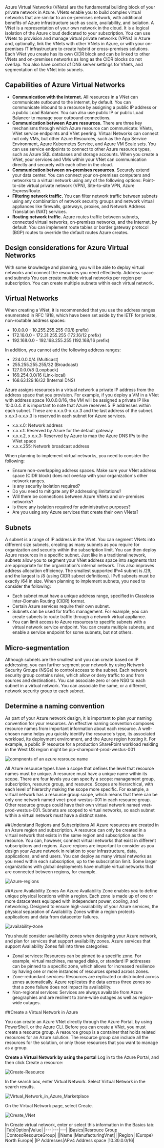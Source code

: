 Azure Virtual Networks (VNets) are the fundamental building block of your private network in Azure. VNets enable you to build complex virtual networks that are similar to an on-premises network, with additional benefits of Azure infrastructure such as scale, availability, and isolation. A VNet is a representation of your own network in the cloud. It is a logical isolation of the Azure cloud dedicated to your subscription. You can use VNets to provision and manage virtual private networks (VPNs) in Azure and, optionally, link the VNets with other VNets in Azure, or with your on-premises IT infrastructure to create hybrid or cross-premises solutions. Each VNet you create has its own CIDR block and can be linked to other VNets and on-premises networks as long as the CIDR blocks do not overlap. You also have control of DNS server settings for VNets, and segmentation of the VNet into subnets.

## Capabilities of Azure Virtual Networks

- **Communication with the internet.** All resources in a VNet can communicate outbound to the internet, by default. You can communicate inbound to a resource by assigning a public IP address or a public Load Balancer. You can also use public IP or public Load Balancer to manage your outbound connections.
- **Communication between Azure resources.** There are three key mechanisms through which Azure resource can communicate: VNets, VNet service endpoints and VNet peering. Virtual Networks can connect not only VMs, but other Azure Resources, such as the App Service Environment, Azure Kubernetes Service, and Azure VM Scale sets. You can use service endpoints to connect to other Azure resource types, such as Azure SQL databases and storage accounts. When you create a VNet, your services and VMs within your VNet can communication directly and securely with each other in the cloud.
- **Communication between on-premises resources.** Securely extend your data center. You can connect your on-premises computers and networks to a virtual network using any of the following options: Point-to-site virtual private network (VPN), Site-to-site VPN, Azure ExpressRoute. 
- **Filtering network traffic.** You can filter network traffic between subnets using any combination of network security groups and network virtual appliances like firewalls, gateways, proxies, and Network Address Translation (NAT) services.
- **Routing network traffic.** Azure routes traffic between subnets, connected virtual networks, on-premises networks, and the Internet, by default. You can implement route tables or border gateway protocol (BGP) routes to override the default routes Azure creates.

## Design considerations for Azure Virtual Networks

With some knowledge and planning, you will be able to deploy virtual networks and connect the resources you need effectively.
Address space and subnets
You can create multiple virtual networks per region per subscription. You can create multiple subnets within each virtual network.

## Virtual Networks

When creating a VNet, it is recommended that you use the address ranges enumerated in RFC 1918, which have been set aside by the IETF for private, non-routable address spaces: 
- 10.0.0.0 - 10.255.255.255 (10/8 prefix)
- 172.16.0.0 - 172.31.255.255 (172.16/12 prefix)
- 192.168.0.0 - 192.168.255.255 (192.168/16 prefix)

In addition, you cannot add the following address ranges:
-	224.0.0.0/4 (Multicast)
-	255.255.255.255/32 (Broadcast)
-	127.0.0.0/8 (Loopback)
-	169.254.0.0/16 (Link-local)
-	168.63.129.16/32 (Internal DNS)

Azure assigns resources in a virtual network a private IP address from the address space that you provision. For example, if you deploy a VM in a VNet with address space 10.0.0.0/16, the VM will be assigned a private IP like 10.0.0.4. it is important to note that Azure reserves 5 IP addresses within each subnet. These are x.x.x.0-x.x.x.3 and the last address of the subnet. x.x.x.1-x.x.x.3 is reserved in each subnet for Azure services.
-	x.x.x.0: Network address
-	x.x.x.1: Reserved by Azure for the default gateway
-	x.x.x.2, x.x.x.3: Reserved by Azure to map the Azure DNS IPs to the VNet space
-	x.x.x.255: Network broadcast address

When planning to implement virtual networks, you need to consider the following: 
-	Ensure non-overlapping address spaces. Make sure your VNet address space (CIDR block) does not overlap with your organization's other network ranges.
-	Is any security isolation required?
-	Do you need to mitigate any IP addressing limitations?
-	Will there be connections between Azure VNets and on-premises networks?
-	Is there any isolation required for administrative purposes?
-	Are you using any Azure services that create their own VNets?

## Subnets

A subnet is a range of IP address in the VNet. You can segment VNets into different size subnets, creating as many subnets as you require for organization and security within the subscription limit. You can then deploy Azure resources in a specific subnet. Just like in a traditional network, subnets allow you to segment your VNet address space into segments that are appropriate for the organization's internal network. This also improves address allocation efficiency. The smallest supported IPv4 subnet is /29, and the largest is /8 (using CIDR subnet definitions). IPv6 subnets must be exactly /64 in size. When planning to implement subnets, you need to consider the following:
-	Each subnet must have a unique address range, specified in Classless Inter-Domain Routing (CIDR) format.
-	Certain Azure services require their own subnet.
-	Subnets can be used for traffic management. For example, you can create subnets to route traffic through a network virtual appliance.
-	You can limit access to Azure resources to specific subnets with a virtual network service endpoint. You can create multiple subnets, and enable a service endpoint for some subnets, but not others.  
## Micro-segmentation

Although subnets are the smallest unit you can create based on IP addressing, you can further segment your network by using Network Security Groups (NSGs) to control access to the subnet. Each network security group contains rules, which allow or deny traffic to and from sources and destinations.
You can associate zero or one NSG to each subnet in a virtual network. You can associate the same, or a different, network security group to each subnet. 

## Determine a naming convention

As part of your Azure network design, it is important to plan your naming convention for your resources. An effective naming convention composes resource names from important information about each resource. A well-chosen name helps you quickly identify the resource's type, its associated workload, its deployment environment, and the Azure region hosting it. For example, a public IP resource for a production SharePoint workload residing in the West US region might be pip-sharepoint-prod-westus-001

![compnents of an azure resrouce name](../media/components-of-an-azure-resource-name.png)

All Azure resource types have a scope that defines the level that resource names must be unique. A resource must have a unique name within its scope. There are four levels you can specify a scope: management group, subscription, resource group, and resource. Scopes are hierarchical, with each level of hierarchy making the scope more specific. 
For example, a virtual network has a resource group scope, which means that there can be only one network named vnet-prod-westus-001 in each resource group. Other resource groups could have their own virtual network named vnet-prod-westus-001. Subnets are scoped to virtual networks, so each subnet within a virtual network must have a distinct name.

##Understand Regions and Subscriptions
All Azure resources are created in an Azure region and subscription. A resource can only be created in a virtual network that exists in the same region and subscription as the resource. You can, however, connect virtual networks that exist in different subscriptions and regions. Azure regions are important to consider as you design your Azure network in relation to your infrastructure, data, applications, and end users. 
You can deploy as many virtual networks as you need within each subscription, up to the subscription limit. Some larger organizations with global deployments have multiple virtual networks that are connected between regions, for example.

![Azure-regions](../media/Azure-regions.png)
 
##Azure Availability Zones
An Azure Availability Zone enables you to define unique physical locations within a region. Each zone is made up of one or more datacenters equipped with independent power, cooling, and networking. Designed to ensure high-availability of your Azure services, the physical separation of Availability Zones within a region protects applications and data from datacenter failures.
 
![availability-zone](../media/availability-zone.png)

You should consider availability zones when designing your Azure network, and plan for services that support availability zones.
Azure services that support Availability Zones fall into three categories:
-	Zonal services: Resources can be pinned to a specific zone. For example, virtual machines, managed disks, or standard IP addresses can be pinned to a specific zone, which allows for increased resilience by having one or more instances of resources spread across zones.
-	Zone-redundant services: Resources are replicated or distributed across zones automatically. Azure replicates the data across three zones so that a zone failure does not impact its availability.  
-	Non-regional services: Services are always available from Azure geographies and are resilient to zone-wide outages as well as region-wide outages.

##Create a Virtual Network in Azure 

You can create an Azure VNet directly through the Azure Portal, by using PowerShell, or the Azure CLI.
Before you can create a VNet, you must create a resource group. A resource group is a container that holds related resources for an Azure solution. The resource group can include all the resources for the solution, or only those resources that you want to manage as a group.

**Create a Virtual Network by using the portal**
Log in to the Azure Portal, and then click Create a resource: 

 ![Create-Resource](../media/Create-Resource.png)

In the search box, enter Virtual Network. Select Virtual Network in the search results.
 
 ![Virtual_Network_in_Azure_Marketplace](../media/Virtual_Network_in_Azure_Marketplace.png)

On the Virtual Network page, select Create. 
 
 ![Create_VNet](../media/Create_VNet.png)

In Create virtual network, enter or select this information in the Basics tab:
|Tab|Option|Value|
|---|---|---|
|Basics|Resrouce Group |ContosoResourceGroup|
||Name |ManufacturingVnet|
||Region |(Europe) North Europe|
|IP Addresses|APv4 Address space |10.30.0.0/16|
